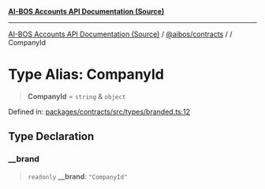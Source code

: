 [**AI-BOS Accounts API Documentation (Source)**](../../../README.md)

***

[AI-BOS Accounts API Documentation (Source)](../../../README.md) / [@aibos/contracts](../README.md) / [](../README.md) / CompanyId

# Type Alias: CompanyId

> **CompanyId** = `string` & `object`

Defined in: [packages/contracts/src/types/branded.ts:12](https://github.com/pohlai88/accounts/blob/48103fb36d28b2b9bfb33472b6de2f719773cde9/packages/contracts/src/types/branded.ts#L12)

## Type Declaration

### \_\_brand

> `readonly` **\_\_brand**: `"CompanyId"`
